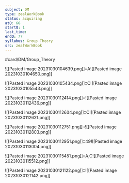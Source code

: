 ```yaml
---
subject: DM
type: zealWorkBook
status: acquiring
atQ: 66
startQ: 1
last_time:
endQ: 77
syllabus: Group Theory
src: zealWorkBook
---
```

#card/DM/Group_Theory

![[Pasted image 20231030104639.png]]::A![[Pasted image 20231030104650.png]] <!--SR:!2023-11-05,4,270-->


![[Pasted image 20231030105434.png]]::C![[Pasted image 20231030105543.png]] <!--SR:!2023-11-04,4,270-->

![[Pasted image 20231030112414.png]]::![[Pasted image 20231030112436.png]] <!--SR:!2023-11-03,3,250-->


![[Pasted image 20231030112604.png]]::C![[Pasted image 20231030112621.png]] <!--SR:!2023-11-03,2,230-->


![[Pasted image 20231030112751.png]]::![[Pasted image 20231030112803.png]] <!--SR:!2023-11-05,4,270-->


![[Pasted image 20231030112951.png]]::49![[Pasted image 20231030113004.png]] <!--SR:!2023-11-04,4,270-->

![[Pasted image 20231030115451.png]]::A,C![[Pasted image 20231030115512.png]] <!--SR:!2023-11-04,3,250-->

![[Pasted image 20231030121122.png]]::![[Pasted image 20231030121142.png]] <!--SR:!2023-11-03,3,250-->